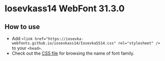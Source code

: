 # Iosevkass14 WebFont 31.3.0

## How to use

- Add `<link href="https://iosevka-webfonts.github.io/iosevkass14/IosevkaSS14.css" rel="stylesheet" />` to your `<head>`.
- Check out the [CSS file](./IosevkaSS14.css) for browsing the name of font family.
